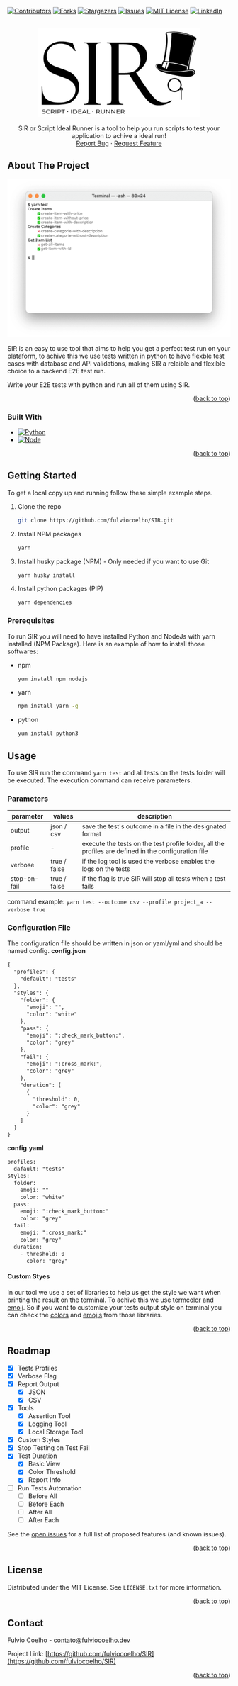 <a name="readme-top"></a>

[![Contributors][contributors-shield]][contributors-url]
[![Forks][forks-shield]][forks-url]
[![Stargazers][stars-shield]][stars-url]
[![Issues][issues-shield]][issues-url]
[![MIT License][license-shield]][license-url]
[![LinkedIn][linkedin-shield]][linkedin-url]

<br />
<div align="center">
  <a href="https://github.com/fulviocoelho/SIR">
    <img src="images/logo_sir_black.png" alt="Logo" height="200">
  </a>

  <p align="center">
    SIR or Script Ideal Runner is a tool to help you run scripts to test your application to achive a ideal run!
    <br />
    <a href="https://github.com/fulviocoelho/SIR/issues">Report Bug</a>
    ·
    <a href="https://github.com/fulviocoelho/SIR/issues">Request Feature</a>
  </p>
</div>


## About The Project

[![Product Name Screen Shot][product-screenshot]](https://example.com)

SIR is an easy to use tool that aims to help you get a perfect test run on your plataform, to achive this we use tests written in python to have flexble test cases with database and API validations, making SIR a relaible and flexible choice to a backend E2E test run.

Write your E2E tests with python and run all of them using SIR. 

<p align="right">(<a href="#readme-top">back to top</a>)</p>



### Built With

* [![Python][Python.py]][Python-url]
* [![Node][Node.js]][Node-url]

<p align="right">(<a href="#readme-top">back to top</a>)</p>

## Getting Started

To get a local copy up and running follow these simple example steps.
1. Clone the repo
   ```sh
   git clone https://github.com/fulviocoelho/SIR.git
   ```
2. Install NPM packages
   ```sh
   yarn
   ```
3. Install husky package (NPM) - Only needed if you want to use Git
   ```sh
   yarn husky install
   ```
4. Install python packages (PIP)
   ```sh
   yarn dependencies
   ```

### Prerequisites

To run SIR you will need to have installed Python and NodeJs with yarn installed (NPM Package). Here is an example of how to install those softwares:
* npm
  ```sh
  yum install npm nodejs
  ```
* yarn
  ```sh
  npm install yarn -g
  ```
* python
  ```sh
  yum install python3
  ```

## Usage

To use SIR run the command `yarn test` and all tests on the tests folder will be executed. The execution command can receive parameters.

### Parameters
| parameter | values | description |
| --- | --- | --- |
| output | json / csv | save the test's outcome in a file in the designated format |
| profile | - | execute the tests on the test profile folder, all the profiles are defined in the configuration file |
| verbose | true / false | if the log tool is used the verbose enables the logs on the tests |
| stop-on-fail | true / false | if the flag is true SIR will stop all tests when a test fails |

command example: `yarn test --outcome csv --profile project_a --verbose true`

### Configuration File

The configuration file should be written in json or yaml/yml and should be named config.
**config.json**
```
{
  "profiles": {
    "default": "tests"
  },
  "styles": {
    "folder": {
      "emoji": "",
      "color": "white"
    },
    "pass": {
      "emoji": ":check_mark_button:",
      "color": "grey"
    },
    "fail": {
      "emoji": ":cross_mark:",
      "color": "grey"
    },
    "duration": [
      {
        "threshold": 0,
        "color": "grey"
      }
    ]
  }
}
```

**config.yaml**
```
profiles:
  dafault: "tests"
styles:
  folder:
    emoji: ""
    color: "white"
  pass:
    emoji: ":check_mark_button:"
    color: "grey"
  fail:
    emoji: ":cross_mark:"
    color: "grey"
  duration:
    - threshold: 0
      color: "grey"
```

#### Custom Styes
In our tool we use a set of libraries to help us get the style we want when printing the result on the terminal. To achive this we use [termcolor](https://pypi.org/project/termcolor/) and [emoji](https://pypi.org/project/emoji/). So if you want to customize your tests output style on terminal you can check the [colors](https://pypi.org/project/termcolor/) and [emojis](https://carpedm20.github.io/emoji/) from those libraries.

<p align="right">(<a href="#readme-top">back to top</a>)</p>



<!-- ROADMAP -->
## Roadmap

- [X] Tests Profiles
- [X] Verbose Flag
- [X] Report Output
  - [X] JSON
  - [X] CSV
- [X] Tools
  - [X] Assertion Tool
  - [X] Logging Tool
  - [X] Local Storage Tool
- [X] Custom Styles
- [X] Stop Testing on Test Fail
- [X] Test Duration
  - [X] Basic View
  - [X] Color Threshold
  - [X] Report Info
- [ ] Run Tests Automation
  - [ ] Before All
  - [ ] Before Each
  - [ ] After All
  - [ ] After Each

See the [open issues](https://github.com/fulviocoelho/SIR/issues) for a full list of proposed features (and known issues).

<p align="right">(<a href="#readme-top">back to top</a>)</p>

## License

Distributed under the MIT License. See `LICENSE.txt` for more information.

<p align="right">(<a href="#readme-top">back to top</a>)</p>

## Contact

Fulvio Coelho - contato@fulviocoelho.dev

Project Link: [https://github.com/fulviocoelho/SIR](https://github.com/fulviocoelho/SIR)

<p align="right">(<a href="#readme-top">back to top</a>)</p>

[contributors-shield]: https://img.shields.io/github/contributors/fulviocoelho/SIR.svg?style=for-the-badge
[contributors-url]: https://github.com/fulviocoelho/SIR/graphs/contributors
[forks-shield]: https://img.shields.io/github/forks/fulviocoelho/SIR.svg?style=for-the-badge
[forks-url]: https://github.com/fulviocoelho/SIR/network/members
[stars-shield]: https://img.shields.io/github/stars/fulviocoelho/SIR.svg?style=for-the-badge
[stars-url]: https://github.com/fulviocoelho/SIR/stargazers
[issues-shield]: https://img.shields.io/github/issues/fulviocoelho/SIR.svg?style=for-the-badge
[issues-url]: https://github.com/fulviocoelho/SIR/issues
[license-shield]: https://img.shields.io/github/license/fulviocoelho/SIR.svg?style=for-the-badge
[license-url]: https://github.com/fulviocoelho/SIR/blob/master/LICENSE.txt
[linkedin-shield]: https://img.shields.io/badge/-LinkedIn-black.svg?style=for-the-badge&logo=linkedin&colorB=555
[linkedin-url]: https://linkedin.com/in/fulvio-coelho
[product-screenshot]: images/screenshot.png
[Next.js]: https://img.shields.io/badge/next.js-000000?style=for-the-badge&logo=nextdotjs&logoColor=white
[Python.py]: https://img.shields.io/badge/Python-3776AB?style=for-the-badge&logo=python&logoColor=white
[Node.js]: https://img.shields.io/badge/Node.js-43853D?style=for-the-badge&logo=node.js&logoColor=white
[Next-url]: https://nextjs.org/
[Python-url]: https://www.python.org/
[Node-url]: https://nodejs.org/en/
[React.js]: https://img.shields.io/badge/React-20232A?style=for-the-badge&logo=react&logoColor=61DAFB
[React-url]: https://reactjs.org/
[Vue.js]: https://img.shields.io/badge/Vue.js-35495E?style=for-the-badge&logo=vuedotjs&logoColor=4FC08D
[Vue-url]: https://vuejs.org/
[Angular.io]: https://img.shields.io/badge/Angular-DD0031?style=for-the-badge&logo=angular&logoColor=white
[Angular-url]: https://angular.io/
[Svelte.dev]: https://img.shields.io/badge/Svelte-4A4A55?style=for-the-badge&logo=svelte&logoColor=FF3E00
[Svelte-url]: https://svelte.dev/
[Laravel.com]: https://img.shields.io/badge/Laravel-FF2D20?style=for-the-badge&logo=laravel&logoColor=white
[Laravel-url]: https://laravel.com
[Bootstrap.com]: https://img.shields.io/badge/Bootstrap-563D7C?style=for-the-badge&logo=bootstrap&logoColor=white
[Bootstrap-url]: https://getbootstrap.com
[JQuery.com]: https://img.shields.io/badge/jQuery-0769AD?style=for-the-badge&logo=jquery&logoColor=white
[JQuery-url]: https://jquery.com 
